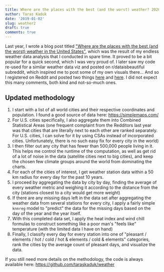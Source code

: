 ```yaml
---
title: Where are the places with the best (and the worst) weather? 2020 Edition
author: Taras Kaduk
date: '2019-01-02'
slug: weather2
draft: true
comments: true
---
```


Last year, I wrote a blog post titled ["Where are the places with the best (and the worst) weather in the United States"](https://taraskaduk.com/2019/02/18/weather/), which was the result of my endless weather data analysis that I conducted in spare time. It proved to be a bit popular for a quick second, which I was very proud of. I later saw my code re-used for a similar weather data viz and posted on r/dataisbeautiful subreddit, which inspired me to post some of my own visuals there... And so I registered on Reddit and posted two things [here](https://www.reddit.com/r/dataisbeautiful/comments/byjies/top_25_world_cities_with_most_pleasant_days_in_a) and [here](https://www.reddit.com/r/dataisbeautiful/comments/bybovm/us_cities_with_most_pleasant_weather_days_in_a/). I did not expect this many comments, both kind and not-so-much ones.




## Updated methodology

1. I start with a list of all world cities and their respective coordinates and population. I found a good source of data here: https://simplemaps.com/
2. For U.S. cities specifically, I also aggregate them into Combined Statistical Areas (one frequent complaint from the Redditors last year was that cities that are literally next to each other are ranked separately. For U.S. cities, I can solve for it by using CSAs instead of incorporated cities. Unfortunately, there is no such easy fix for every city in the world)
3. I then filter out any city that has fewer than 500,000 people living in it. This helps me control the runtime of the computation, as well as get rid of a lot of noise in the data (satellite cities next to big cities), and keep the chosen few climate groups around the world from dominating the charts.
4. For each of the cities of interest, I get weather station data within a 50 km radius for every day for the past 10 years.
5. I proceed by aggregating the data by city by day, finding the average of every weather metric and weighing it according to the distance from the city (stations closest to a city would get more weight)
6. If there are any missing days left in the data set after aggregating the weather data from several stations for every city, I apply a fairly simple `knnreg` model to "predict" the data for the missing days based on the day of the year and the year itself. 
7. With this completed data set, I apply the heat index and wind chill formulas to construct something like a poor man's "feels like" temperature (with the limited data I have on hand)
8. Finally, I classify every day for every station into one of "pleasant / elements / hot / cold / hot & elements / cold & elements" categories, rank the cities by the average count of pleasant days, and visualize the data.

If you still need more details on the methodology, the code is always available here: https://github.com/taraskaduk/weather